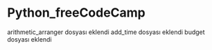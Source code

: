 # Python_freeCodeCamp
arithmetic_arranger dosyası eklendi
add_time dosyası eklendi
budget dosyası eklendi